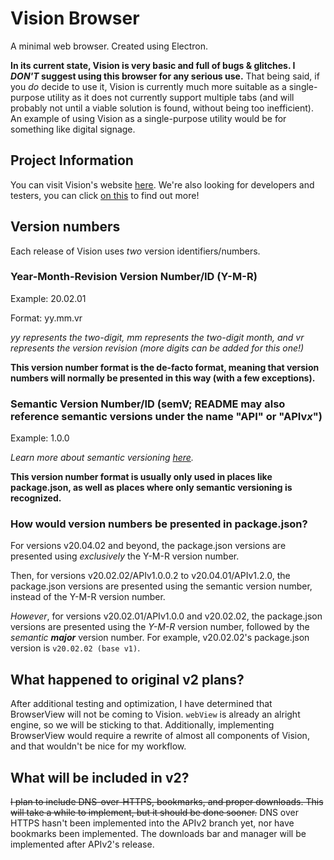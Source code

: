 # Vision Browser
A minimal web browser. Created using Electron.

**In its current state, Vision is very basic and full of bugs & glitches. I *DON'T* suggest using this browser for any serious use.** That being said, if you *do* decide to use it, Vision is currently much more suitable as a single-purpose utility as it does not currently support multiple tabs (and will probably not until a viable solution is found, without being too inefficient). An example of using Vision as a single-purpose utility would be for something like digital signage.

## Project Information
You can visit Vision's website [here](https://vision.saturdaynightdead.xyz). We're also looking for developers and testers, you can click [on this](https://vision.saturdaynightdead.xyz/future-testers-developers) to find out more!

## Version numbers
Each release of Vision uses *two* version identifiers/numbers.

### Year-Month-Revision Version Number/ID (Y-M-R)
Example: 20.02.01

Format: yy.mm.vr

*yy represents the two-digit, mm represents the two-digit month, and vr represents the version revision (more digits can be added for this one!)*

**This version number format is the de-facto format, meaning that version numbers will normally be presented in this way (with a few exceptions).**

### Semantic Version Number/ID (semV; README may also reference semantic versions under the name "API" or "APIv*x*")
Example: 1.0.0

*Learn more about semantic versioning [here](https://semver.org/).*

**This version number format is usually only used in places like package.json, as well as places where only semantic versioning is recognized.**

### How would version numbers be presented in package.json?
For versions v20.04.02 and beyond, the package.json versions are presented using *exclusively* the Y-M-R version number.

Then, for versions v20.02.02/APIv1.0.0.2 to v20.04.01/APIv1.2.0, the package.json versions are presented using the semantic version number, instead of the Y-M-R version number. 

*However*, for versions v20.02.01/APIv1.0.0 and v20.02.02, the package.json versions are presented using the *Y-M-R* version number, followed by the *semantic* ___major___ version number. For example, v20.02.02's package.json version is ``v20.02.02 (base v1)``.

## What happened to original v2 plans?
After additional testing and optimization, I have determined that BrowserView will not be coming to Vision. ``webView`` is already an alright engine, so we will be sticking to that. Additionally, implementing BrowserView would require a rewrite of almost all components of Vision, and that wouldn't be nice for my workflow.

## What will be included in v2?
~~I plan to include DNS-over-HTTPS, bookmarks, and proper downloads. This will take a while to implement, but it should be done sooner.~~
DNS over HTTPS hasn't been implemented into the APIv2 branch yet, nor have bookmarks been implemented. The downloads bar and manager will be implemented after APIv2's release.
